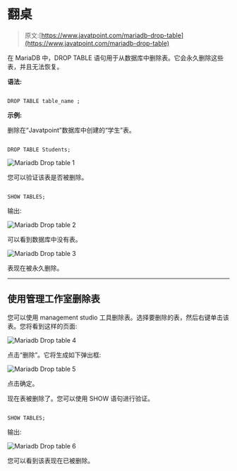 # 翻桌

> 原文:[https://www.javatpoint.com/mariadb-drop-table](https://www.javatpoint.com/mariadb-drop-table)

在 MariaDB 中，DROP TABLE 语句用于从数据库中删除表。它会永久删除这些表，并且无法恢复。

**语法:**

```

DROP TABLE table_name ; 

```

**示例:**

删除在“Javatpoint”数据库中创建的“学生”表。

```

DROP TABLE Students; 

```

![Mariadb Drop table 1](../Images/aa3d7afe3c807c23c141f31f4a24a303.png)

您可以验证该表是否被删除。

```

SHOW TABLES; 

```

输出:

![Mariadb Drop table 2](../Images/cb2db9c3b1ef8a1dace30b6c9b24ae82.png)

可以看到数据库中没有表。

![Mariadb Drop table 3](../Images/b3f559272c2b38de33f4ebe97cdb49f1.png)

表现在被永久删除。

* * *

## 使用管理工作室删除表

您可以使用 management studio 工具删除表。选择要删除的表，然后右键单击该表。您将看到这样的页面:

![Mariadb Drop table 4](../Images/e1ed73cc83302e2f359fe43559a1a3ee.png)

点击“删除”。它将生成如下弹出框:

![Mariadb Drop table 5](../Images/ffa68515f06305f1fad8a8b59a4d5a26.png)

点击确定。

现在表被删除了。您可以使用 SHOW 语句进行验证。

```

SHOW TABLES;

```

输出:

![Mariadb Drop table 6](../Images/d9068638b4daad02f41775e4311206fe.png)

您可以看到该表现在已被删除。